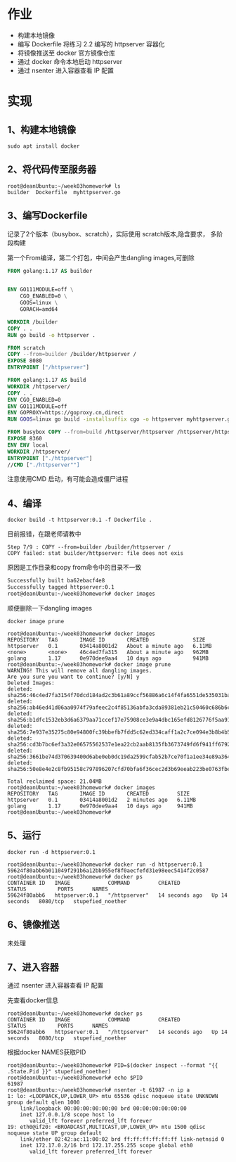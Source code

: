 # 作业

- 构建本地镜像
- 编写 Dockerfile 将练习 2.2 编写的 httpserver 容器化
- 将镜像推送至 docker 官方镜像仓库
- 通过 docker 命令本地启动 httpserver
- 通过 nsenter 进入容器查看 IP 配置





# 实现

## 1、构建本地镜像

```shell
sudo apt install docker
```



## 2、将代码传至服务器

```shell
root@deanUbuntu:~/week03homework# ls
builder  Dockerfile  myhttpserver.go
```

## 3、编写Dockerfile 

记录了2个版本（busybox、scratch），实际使用  scratch版本,隐含要求， 多阶段构建

第一个From编译，第二个打包，中间会产生dangling images,可删除

```dockerfile
FROM golang:1.17 AS builder


ENV GO111MODULE=off \
    CGO_ENABLED=0 \
    GOOS=linux \
    GORACH=amd64

WORKDIR /builder
COPY . .
RUN go build -o httpserver .

FROM scratch
COPY --from=builder /builder/httpserver /
EXPOSE 8080
ENTRYPOINT ["/httpserver"]
```



```dockerfile
FROM golang:1.17 AS build
WORKDIR /httpserver/
COPY . .
ENV CGO_ENABLED=0
ENV GO111MODULE=off
ENV GOPROXY=https://goproxy.cn,direct
RUN GOOS=linux go build -installsuffix cgo -o httpserver myhttpserver.go

FROM busybox COPY --from=build /httpserver/httpserver /httpserver/httpserver ##此处报错提示需要one or three arguements，没有跟老师请教，要是老师看到，可以指导一下
EXPOSE 8360
ENV ENV local
WORKDIR /httpserver/
ENTRYPOINT ["./httpserver"]
//CMD ["./httpserver""]
```

注意使用CMD 启动，有可能会造成僵尸进程





## 4、编译

```shell
docker build -t httpserver:0.1 -f Dockerfile .
```

目前报错，在跟老师请教中

```shell
Step 7/9 : COPY --from=builder /builder/httpserver /
COPY failed: stat builder/httpserver: file does not exis
```

原因是工作目录和copy from命令中的目录不一致

```sh
Successfully built ba62ebacf4e8
Successfully tagged httpserver:0.1
root@deanUbuntu:~/week03homework# docker images
```

顺便删除一下dangling images

```
docker image prune
```

```
root@deanUbuntu:~/week03homework# docker images
REPOSITORY   TAG       IMAGE ID       CREATED              SIZE
httpserver   0.1       03414a8001d2   About a minute ago   6.11MB
<none>       <none>    46c4ed7fa315   About a minute ago   962MB
golang       1.17      0e970dee9aa4   10 days ago          941MB
root@deanUbuntu:~/week03homework# docker image prune
WARNING! This will remove all dangling images.
Are you sure you want to continue? [y/N] y
Deleted Images:
deleted: sha256:46c4ed7fa3154f70dcd184ad2c3b61a89ccf56886a6c14f4fa6551de535031ba
deleted: sha256:ab46ed41d06aa0974f79afeec2c4f85136abfa3cda89381eb21c50460c686b6c
deleted: sha256:b1dfc1532eb3d6a6379aa71ccef17e75908ce3e9a4dbc165efd8126776f5aa91
deleted: sha256:7e937e35275c80e94800fc39bbefb7fdd5c62ed334caff1a2c7ce094e3b8b4b5
deleted: sha256:cd3b7bc6ef3a32e06575562537e1ea22cb2aab8135fb3673749fd6f941ff6792
deleted: sha256:3661be74d370639400d6abe0eb0dc19da2599cfab52b7ce70f1a1ee34e89a364
deleted: sha256:50e8e4e2c8fb95158c797896207cfd70bfa6f36cec2d3b69eeab223be0763fbe

Total reclaimed space: 21.04MB
root@deanUbuntu:~/week03homework# docker images
REPOSITORY   TAG       IMAGE ID       CREATED         SIZE
httpserver   0.1       03414a8001d2   2 minutes ago   6.11MB
golang       1.17      0e970dee9aa4   10 days ago     941MB
root@deanUbuntu:~/week03homework# 
```



## 5、运行

```shell
docker run -d httpserver:0.1
```



```shell
root@deanUbuntu:~/week03homework# docker run -d httpserver:0.1
59624f80abb6b011049f291b6a12bb955ef8f0aecfefd31e98eec5414f2c0587
root@deanUbuntu:~/week03homework# docker ps
CONTAINER ID   IMAGE            COMMAND         CREATED          STATUS          PORTS      NAMES
59624f80abb6   httpserver:0.1   "/httpserver"   14 seconds ago   Up 14 seconds   8080/tcp   stupefied_noether
```



## 6、镜像推送

未处理



## 7、进入容器

通过 nsenter 进入容器查看 IP 配置

先查看docker信息

```
root@deanUbuntu:~/week03homework# docker ps
CONTAINER ID   IMAGE            COMMAND         CREATED          STATUS          PORTS      NAMES
59624f80abb6   httpserver:0.1   "/httpserver"   14 seconds ago   Up 14 seconds   8080/tcp   stupefied_noether
```

根据docker NAMES获取PID

```
root@deanUbuntu:~/week03homework# PID=$(docker inspect --format "{{ .State.Pid }}" stupefied_noether)
root@deanUbuntu:~/week03homework# echo $PID
61987
root@deanUbuntu:~/week03homework# nsenter -t 61987 -n ip a
1: lo: <LOOPBACK,UP,LOWER_UP> mtu 65536 qdisc noqueue state UNKNOWN group default qlen 1000
    link/loopback 00:00:00:00:00:00 brd 00:00:00:00:00:00
    inet 127.0.0.1/8 scope host lo
       valid_lft forever preferred_lft forever
19: eth0@if20: <BROADCAST,MULTICAST,UP,LOWER_UP> mtu 1500 qdisc noqueue state UP group default 
    link/ether 02:42:ac:11:00:02 brd ff:ff:ff:ff:ff:ff link-netnsid 0
    inet 172.17.0.2/16 brd 172.17.255.255 scope global eth0
       valid_lft forever preferred_lft forever
```

